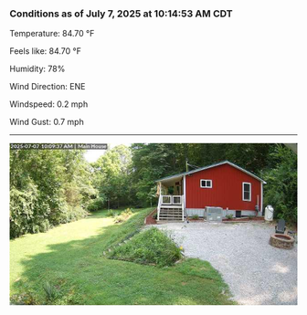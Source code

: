 ### Conditions as of July 7, 2025 at 10:14:53 AM CDT 

Temperature: 84.70 &deg;F

Feels like: 84.70 &deg;F

Humidity: 78%

Wind Direction: ENE

Windspeed: 0.2 mph

Wind Gust: 0.7 mph

---

<img src="./images/latest.jpeg"/>

